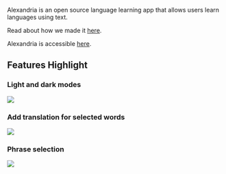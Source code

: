 Alexandria is an open source language learning app that allows users learn languages using text.

Read about how we made it [here](https://alexandria-reader.github.io/).

Alexandria is accessible [here](https://tryalexandria.com/).

## Features Highlight

### Light and dark modes

![](../frontend/src/assets/light-dark.gif)

### Add translation for selected words

![](../frontend/src/assets/set-translation.gif)

### Phrase selection

![](../frontend/src/assets/phrase-selection.gif)
